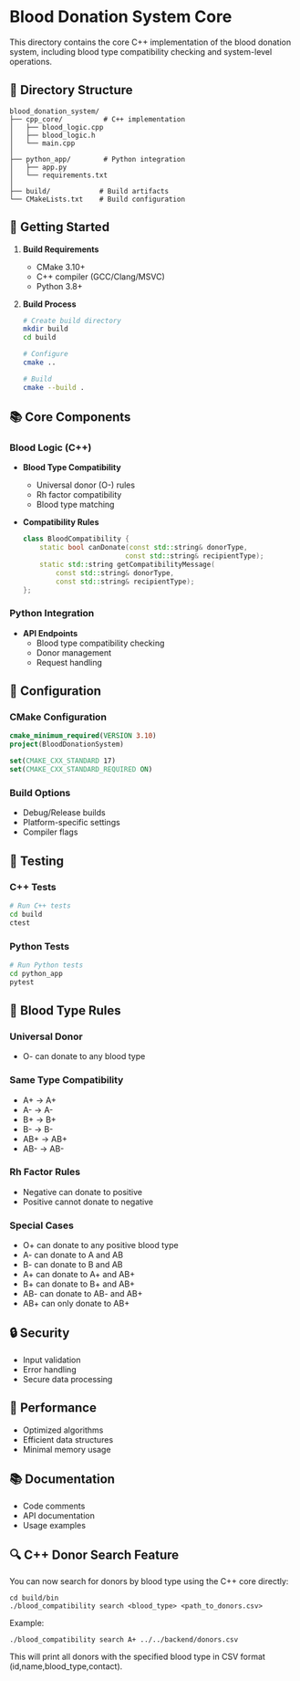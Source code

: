 # Blood Donation System Core

This directory contains the core C++ implementation of the blood donation system, including blood type compatibility checking and system-level operations.

## 📁 Directory Structure

```
blood_donation_system/
├── cpp_core/          # C++ implementation
│   ├── blood_logic.cpp
│   ├── blood_logic.h
│   └── main.cpp
│
├── python_app/        # Python integration
│   ├── app.py
│   └── requirements.txt
│
├── build/            # Build artifacts
└── CMakeLists.txt    # Build configuration
```

## 🚀 Getting Started

1. **Build Requirements**
   - CMake 3.10+
   - C++ compiler (GCC/Clang/MSVC)
   - Python 3.8+

2. **Build Process**
   ```bash
   # Create build directory
   mkdir build
   cd build

   # Configure
   cmake ..

   # Build
   cmake --build .
   ```

## 📚 Core Components

### Blood Logic (C++)
- **Blood Type Compatibility**
  - Universal donor (O-) rules
  - Rh factor compatibility
  - Blood type matching

- **Compatibility Rules**
  ```cpp
  class BloodCompatibility {
      static bool canDonate(const std::string& donorType, 
                           const std::string& recipientType);
      static std::string getCompatibilityMessage(
          const std::string& donorType, 
          const std::string& recipientType);
  };
  ```

### Python Integration
- **API Endpoints**
  - Blood type compatibility checking
  - Donor management
  - Request handling

## 🔧 Configuration

### CMake Configuration
```cmake
cmake_minimum_required(VERSION 3.10)
project(BloodDonationSystem)

set(CMAKE_CXX_STANDARD 17)
set(CMAKE_CXX_STANDARD_REQUIRED ON)
```

### Build Options
- Debug/Release builds
- Platform-specific settings
- Compiler flags

## 🧪 Testing

### C++ Tests
```bash
# Run C++ tests
cd build
ctest
```

### Python Tests
```bash
# Run Python tests
cd python_app
pytest
```

## 📝 Blood Type Rules

### Universal Donor
- O- can donate to any blood type

### Same Type Compatibility
- A+ → A+
- A- → A-
- B+ → B+
- B- → B-
- AB+ → AB+
- AB- → AB-

### Rh Factor Rules
- Negative can donate to positive
- Positive cannot donate to negative

### Special Cases
- O+ can donate to any positive blood type
- A- can donate to A and AB
- B- can donate to B and AB
- A+ can donate to A+ and AB+
- B+ can donate to B+ and AB+
- AB- can donate to AB- and AB+
- AB+ can only donate to AB+

## 🔒 Security

- Input validation
- Error handling
- Secure data processing

## 🚀 Performance

- Optimized algorithms
- Efficient data structures
- Minimal memory usage

## 📚 Documentation

- Code comments
- API documentation
- Usage examples

## 🔍 C++ Donor Search Feature

You can now search for donors by blood type using the C++ core directly:

```
cd build/bin
./blood_compatibility search <blood_type> <path_to_donors.csv>
```

Example:
```
./blood_compatibility search A+ ../../backend/donors.csv
```

This will print all donors with the specified blood type in CSV format (id,name,blood_type,contact). 